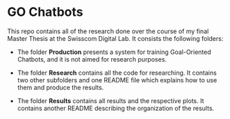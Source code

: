 # GO Chatbots

This repo contains all of the research done over the course of my final Master Thesis at the Swisscom Digital Lab. It consists the following folders:

- The folder **Production** presents a system for training Goal-Oriented Chatbots, and it is not aimed for research purposes.

- The folder **Research** contains all the code for researching. It contains two other subfolders and one README file which explains how to use them and produce the results.

- The folder **Results** contains all results and the respective plots. It contains another README describing the organization of the results.


